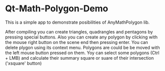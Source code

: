 # Qt-Math-Polygon-Demo
This is a simple app to demonstrate posibilities of AnyMathPolygon lib.

After compiling you can create triangles, quadrangles and pentagons by pressing special buttons.
Also you can create any polygon by clicking with the mouse right button on the scene end then pressing enter.
You can delete plygon using its context menu.
Polygons are could be be moved with the left mouse button pressed on them.
Yoy can select some polygons (Ctrl + LMB) and calculate their summary square or suare of their intersection ('xsquare' button)
